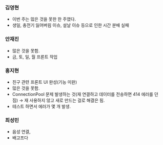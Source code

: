 ### 김영현

- 이번 주는 많은 것을 못한 한 주였다.
- 생일, 충전기 잃어버림 이슈, 설날 이슈 등으로 인한 시간 분배 실패

### 안재진

- 많은 것을 못함.
- 금, 토, 일, 월 프론트 작업

### 홍지현

- 친구 관련 프론트 UI 완성(기능 미완)
- 많은 것을 못함.
- ConnectionPool 문제 발생하는 것(재 연결하고 데이터를 전송하면 414 에러를 던짐) → 재 사용하지 않고 새로 만드는 걸로 해결은 됨.
- 테스트 하면서 에러가 몇 개 발생.

### 최성민

- 음성 연결,
- 배고프다